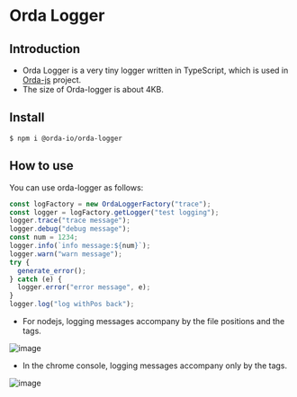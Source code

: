 # Orda Logger

## Introduction

- Orda Logger is a very tiny logger written in TypeScript, which is used
  in [Orda-js](https://github.com/orda-io/orda-js)
  project.
- The size of Orda-logger is about 4KB.

## Install

```shell
$ npm i @orda-io/orda-logger
```

## How to use

You can use orda-logger as follows:

```typescript
const logFactory = new OrdaLoggerFactory("trace");
const logger = logFactory.getLogger("test logging");
logger.trace("trace message");
logger.debug("debug message");
const num = 1234;
logger.info(`info message:${num}`);
logger.warn("warn message");
try {
  generate_error();
} catch (e) {
  logger.error("error message", e);
}
logger.log("log withPos back");
```

- For nodejs, logging messages accompany by the file positions and the tags.

![image](https://user-images.githubusercontent.com/3905310/126910254-c4c1b4cb-e315-4b6f-836e-6316a6dae267.png)

- In the chrome console, logging messages accompany only by the tags.

![image](https://user-images.githubusercontent.com/3905310/126910265-1d7666e4-e9bb-4055-9d74-0567eccfe9f7.png)
